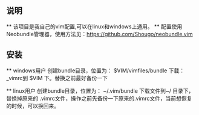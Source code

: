 ## 说明
** 该项目是我自己的vim配置,可以在linux和windows上通用。
** 配置使用Neobundle管理器，使用方法见：https://github.com/Shougo/neobundle.vim

## 安装

** windows用户
创建bundle目录，位置为： $VIM/vimfiles/bundle
下载：_vimrc到  $VIM 下。替换之前最好备份一下

** linux用户 
创建bundle目录，位置为： ~/.vim/bundle
下载文件到~/ 目录下，替换掉原来的 .vimrc文件，操作之前先备份一下原来的.vimrc文件，当前想恢复的时候，可以换回来。

